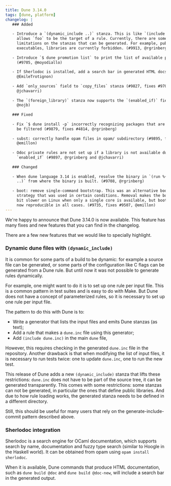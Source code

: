 ```yaml
---
title: Dune 3.14.0
tags: [dune, platform]
changelog: |
   ### Added
   
   - Introduce a `(dynamic_include ..)` stanza. This is like `(include foo)` but
     allows `foo` to be the target of a rule. Currently, there are some
     limitations on the stanzas that can be generated. For example, public
     executables, libraries are currently forbidden. (#9913, @rgrinberg)
   
   - Introduce `$ dune promotion list` to print the list of available promotions.
     (#9705, @moyodiallo)
   
   - If Sherlodoc is installed, add a search bar in generated HTML docs (#9772,
     @EmileTrotignon)
   
   - Add `only_sources` field to `copy_files` stanza (#9827, fixes #9709,
     @jchavarri)
   
   - The `(foreign_library)` stanza now supports the `(enabled_if)` field. (#9914,
     @nojb)
   
   ### Fixed
   
   - Fix `$ dune install -p` incorrectly recognizing packages that are supposed to
     be filtered (#9879, fixes #4814, @rgrinberg)
   
   - subst: correctly handle opam files in opam/ subdirectory (#9895, fixes #9862,
     @emillon)
   
   - Odoc private rules are not set up if a library is not available due to
     `enabled_if` (#9897, @rgrinberg and @jchavarri)
   
   ### Changed
   
   - When dune language 3.14 is enabled, resolve the binary in `(run %{bin:..}
     ..)` from where the binary is built. (#9708, @rgrinberg)
   
   - boot: remove single-command bootstrap. This was an alternative bootstrap
     strategy that was used in certain conditions. Removal makes the bootstrap a
     bit slower on Linux when only a single core is available, but bootstrap is
     now reproducible in all cases. (#9735, fixes #9507, @emillon)
---
```

We're happy to announce that Dune 3.14.0 is now available.
This feature has many fixes and new features that you can find in the changelog.

There are a few new features that we would like to specially highlight.

### Dynamic dune files with `(dynamic_include)`

It is common for some parts of a build to be dynamic: for example a source file
can be generated, or some parts of the configuration like C flags can be
generated from a Dune rule. But until now it was not possible to generate rules
dynamically.

For example, one might want to do it is to set up one rule per input file. This
is a common pattern in test suites and is easy to do with Make. But Dune does
not have a concept of parameterized rules, so it is necessary to set up one
rule per input file.

The pattern to do this with Dune is to:

- Write a generator that lists the input files and emits Dune stanzas (as text);
- Add a rule that makes a `dune.inc` file using this generator;
- Add `(include dune.inc)` in the main `dune` file,

However, this requires checking in the generated `dune.inc` file in the
repository. Another drawback is that when modifying the list of input files, it
is necessary to run tests twice: one to update `dune.inc`, one to run the new
test.

This release of Dune adds a new `(dynamic_include)` stanza that lifts these
restrictions: `dune.inc` does not have to be part of the source tree, it can be
generated transparently. This comes with some restrictions: some stanzas can
not be generated, in particular the ones that define public libraries. And due
to how rule loading works, the generated stanza needs to be defined in a
different directory.

Still, this should be useful for many users that rely on the
generate-include-commit pattern described above.

### Sherlodoc integration

Sherlodoc is a search engine for OCaml documentation, which supports search by
name, documentation and fuzzy type search (similar to Hoogle in the Haskell
world). It can be obtained from opam using `opam install sherlodoc`.

When it is available, Dune commands that produce HTML documentation, such as
`dune build @doc` and `dune build @doc-new`, will include a search bar in the
generated output.
